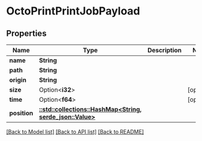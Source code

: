 # OctoPrintPrintJobPayload

## Properties

Name | Type | Description | Notes
------------ | ------------- | ------------- | -------------
**name** | **String** |  | 
**path** | **String** |  | 
**origin** | **String** |  | 
**size** | Option<**i32**> |  | [optional]
**time** | Option<**f64**> |  | [optional]
**position** | [**::std::collections::HashMap<String, serde_json::Value>**](serde_json::Value.md) |  | 

[[Back to Model list]](../README.md#documentation-for-models) [[Back to API list]](../README.md#documentation-for-api-endpoints) [[Back to README]](../README.md)



